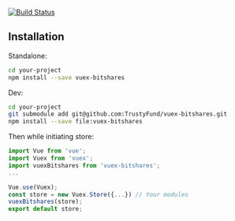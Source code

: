 [![Build Status](https://travis-ci.org/TrustyFund/vuex-bitshares.svg?branch=master)](https://travis-ci.org/TrustyFund/vuex-bitshares)

## Installation

Standalone:
```sh
cd your-project
npm install --save vuex-bitshares
```

Dev: 
```sh
cd your-project
git submodule add git@github.com:TrustyFund/vuex-bitshares.git
npm install --save file:vuex-bitshares
```


Then while initiating store:
```js
import Vue from 'vue';
import Vuex from 'vuex';
import vuexBitshares from 'vuex-bitshares';
...

Vue.use(Vuex);
const store = new Vuex.Store({...}) // Your modules
vuexBitshares(store);
export default store;
```

